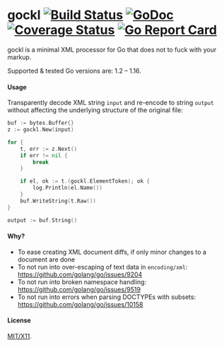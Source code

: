 gockl [![Build Status](https://secure.travis-ci.org/roblillack/gockl.png?branch=master)](http://travis-ci.org/roblillack/gockl)
[![GoDoc](http://godoc.org/github.com/roblillack/gockl?status.png)](http://godoc.org/github.com/roblillack/gockl)
[![Coverage Status](https://coveralls.io/repos/github/roblillack/gockl/badge.svg)](https://coveralls.io/github/roblillack/gockl)
[![Go Report Card](https://goreportcard.com/badge/github.com/roblillack/gockl)](https://goreportcard.com/report/github.com/roblillack/gockl)
=======

gockl is a minimal XML processor for Go that does not to fuck with your markup.

Supported & tested Go versions are: 1.2 – 1.16.

#### Usage ####

Transparently decode XML string `input` and re-encode to string `output` without affecting
the underlying structure of the original file:

```go
buf := bytes.Buffer{}
z := gockl.New(input)

for {
	t, err := z.Next()
	if err != nil {
		break
	}

	if el, ok := t.(gockl.ElementToken); ok {
		log.Println(el.Name())
	}
	buf.WriteString(t.Raw())
}

output := buf.String()
```

#### Why? ####

* To ease creating XML document diffs, if only minor changes to a document are done
* To not run into over-escaping of text data in `encoding/xml`: https://github.com/golang/go/issues/9204
* To not run into broken namespace handling: https://github.com/golang/go/issues/9519
* To not run into errors when parsing DOCTYPEs with subsets: https://github.com/golang/go/issues/10158

#### License ####

[MIT/X11](https://github.com/roblillack/gockl/blob/master/LICENSE.txt).
